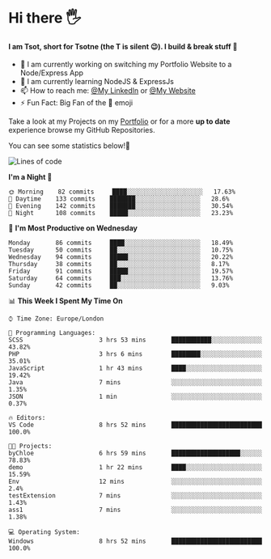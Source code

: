 # Hi there :raised_hand_with_fingers_splayed:
#### I am Tsot, short for Tsotne (the T is silent :wink:). I build & break stuff :space_invader:
- :telescope: I am currently working on switching my Portfolio Website to a Node/Express App
- :seedling: I am currently learning NodeJS & ExpressJs
- :mailbox: How to reach me: [@My LinkedIn](https://www.linkedin.com/in/tsotne-gvadzabia/) or [@My Website](https://tsotnegvadzabia.me/contact)
- :zap: Fun Fact: Big Fan of the :space_invader: emoji

Take a look at my Projects on my [Portfolio](https://tsotnegvadzabia.me/) or for a more **up to date** experience browse my GitHub Repositories.

You can see some statistics below!:space_invader:
<!--START_SECTION:waka-->
![Lines of code](https://img.shields.io/badge/From%20Hello%20World%20I%27ve%20Written-2.6%20million%20lines%20of%20code-blue)

**I'm a Night 🦉** 

```text
🌞 Morning    82 commits     ████░░░░░░░░░░░░░░░░░░░░░   17.63% 
🌆 Daytime    133 commits    ███████░░░░░░░░░░░░░░░░░░   28.6% 
🌃 Evening    142 commits    ███████░░░░░░░░░░░░░░░░░░   30.54% 
🌙 Night      108 commits    █████░░░░░░░░░░░░░░░░░░░░   23.23%

```
📅 **I'm Most Productive on Wednesday** 

```text
Monday       86 commits     ████░░░░░░░░░░░░░░░░░░░░░   18.49% 
Tuesday      50 commits     ██░░░░░░░░░░░░░░░░░░░░░░░   10.75% 
Wednesday    94 commits     █████░░░░░░░░░░░░░░░░░░░░   20.22% 
Thursday     38 commits     ██░░░░░░░░░░░░░░░░░░░░░░░   8.17% 
Friday       91 commits     █████░░░░░░░░░░░░░░░░░░░░   19.57% 
Saturday     64 commits     ███░░░░░░░░░░░░░░░░░░░░░░   13.76% 
Sunday       42 commits     ██░░░░░░░░░░░░░░░░░░░░░░░   9.03%

```


📊 **This Week I Spent My Time On** 

```text
⌚︎ Time Zone: Europe/London

💬 Programming Languages: 
SCSS                     3 hrs 53 mins       ███████████░░░░░░░░░░░░░░   43.82% 
PHP                      3 hrs 6 mins        ████████░░░░░░░░░░░░░░░░░   35.01% 
JavaScript               1 hr 43 mins        ████░░░░░░░░░░░░░░░░░░░░░   19.42% 
Java                     7 mins              ░░░░░░░░░░░░░░░░░░░░░░░░░   1.35% 
JSON                     1 min               ░░░░░░░░░░░░░░░░░░░░░░░░░   0.37%

🔥 Editors: 
VS Code                  8 hrs 52 mins       █████████████████████████   100.0%

🐱‍💻 Projects: 
byChloe                  6 hrs 59 mins       ███████████████████░░░░░░   78.83% 
demo                     1 hr 22 mins        ████░░░░░░░░░░░░░░░░░░░░░   15.59% 
Env                      12 mins             ░░░░░░░░░░░░░░░░░░░░░░░░░   2.4% 
testExtension            7 mins              ░░░░░░░░░░░░░░░░░░░░░░░░░   1.43% 
ass1                     7 mins              ░░░░░░░░░░░░░░░░░░░░░░░░░   1.38%

💻 Operating System: 
Windows                  8 hrs 52 mins       █████████████████████████   100.0%

```


<!--END_SECTION:waka-->

